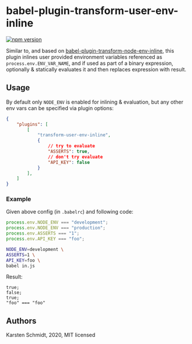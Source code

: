# babel-plugin-transform-user-env-inline

[![npm version](https://img.shields.io/npm/v/babel-plugin-transform-user-env-inline.svg)](https://www.npmjs.com/package/babel-plugin-transform-user-env-inline)

Similar to, and based on
[babel-plugin-transform-node-env-inline](https://github.com/babel/minify/tree/master/packages/babel-plugin-transform-node-env-inline),
this plugin inlines user provided environment variables referenced as
`process.env.ENV_VAR_NAME`, and if used as part of a binary expression,
optionally & statically evaluates it and then replaces expression with
result.

## Usage

By default only `NODE_ENV` is enabled for inlining & evaluation, but any
other env vars can be specified via plugin options:

```json
{
    "plugins": [
        [
            "transform-user-env-inline",
            {
                // try to evaluate
                "ASSERTS": true,
                // don't try evaluate
                "API_KEY": false
            }
        ],
    ]
}
```

### Example

Given above config (in `.babelrc`) and following code:

```js
process.env.NODE_ENV === "development";
process.env.NODE_ENV === "production";
process.env.ASSERTS === "1";
process.env.API_KEY === "foo";
```

```bash
NODE_ENV=development \
ASSERTS=1 \
API_KEY=foo \
babel in.js
```

Result:

```
true;
false;
true;
"foo" === "foo"
```

## Authors

Karsten Schmidt, 2020, MIT licensed